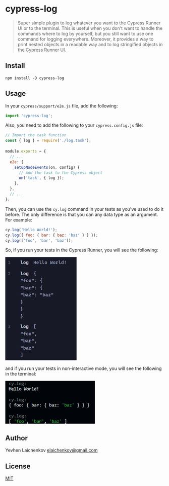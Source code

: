 # cypress-log

> Super simple plugin to log whatever you want to the Cypress Runner UI or to the terminal. This is useful when you don't want to handle the commands where to log by yourself, but you still want to use one command for logging everywhere. Moreover, it provides a way to print nested objects in a readable way and to log stringified objects in the Cypress Runner UI.

## Install

```shell
npm install -D cypress-log
```

## Usage

In your `cypress/support/e2e.js` file, add the following:

```js
import 'cypress-log';
```

Also, you need to add the following to your `cypress.config.js` file:

```js
// Import the task function
const { log } = require('./log.task');

module.exports = {
  // ...
  e2e: {
    setupNodeEvents(on, config) {
      // Add the task to the Cypress object
      on('task', { log });
    },
  },
  // ...
};
```

Then, you can use the `cy.log` command in your tests as you've used to do it before. The only difference is that you can any data type as an argument. For example:

```js
cy.log('Hello World!');
cy.log({ foo: { bar: { baz: 'baz' } } });
cy.log(['foo', 'bar', 'baz']);
```

So, if you run your tests in the Cypress Runner, you will see the following:

![ui](./assets/ui.png)

and if you run your tests in non-interactive mode, you will see the following in the terminal:

![terminal](./assets/terminal.png)

## Author

Yevhen Laichenkov <elaichenkov@gmail.com>

## License

[MIT](./LICENSE)
